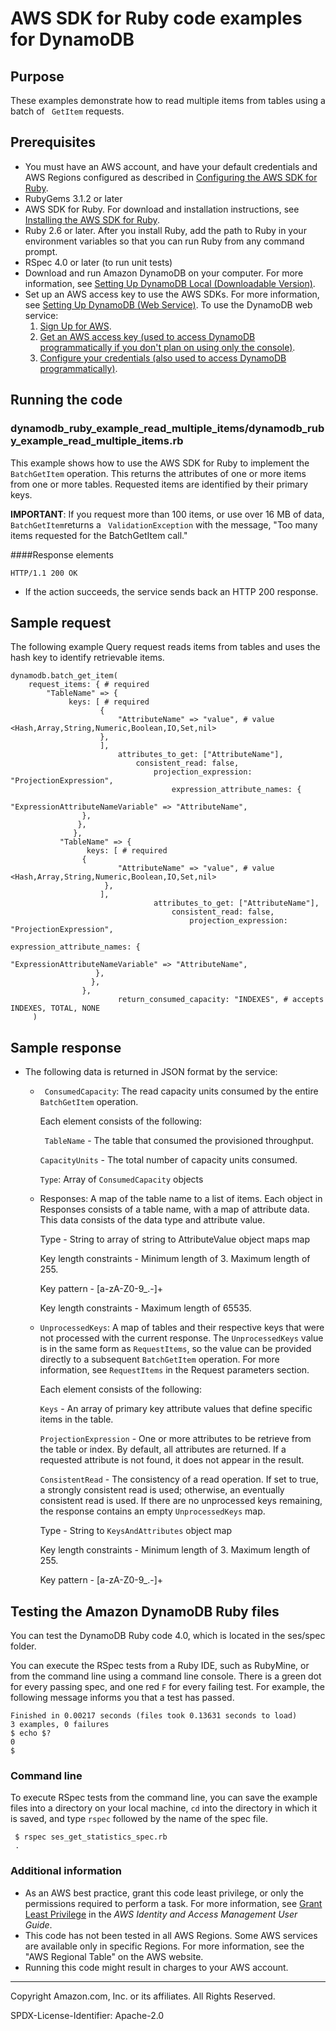 # AWS SDK for Ruby code examples for DynamoDB

## Purpose

These examples demonstrate how to read multiple items from tables using a batch of 
``` GetItem```
requests. 

## Prerequisites 

- You must have an AWS account, and have your default credentials and AWS Regions configured
as described in [Configuring the AWS SDK for Ruby](https://docs.aws.amazon.com/sdk-for-ruby/v3/developer-guide/setup-config.html).
- RubyGems 3.1.2 or later 
- AWS SDK for Ruby. For download and installation instructions, see [Installing the AWS SDK for Ruby](https://docs.aws.amazon.com/sdk-for-ruby/v3/developer-guide/setup-install.html).
- Ruby 2.6 or later. After you install Ruby, add the path to Ruby in your environment variables so that you can run 
Ruby from any command prompt. 
- RSpec 4.0 or later (to run unit tests)
- Download and run Amazon DynamoDB on your computer. For more information, see 
[Setting Up DynamoDB Local (Downloadable Version)](https://docs.aws.amazon.com/amazondynamodb/latest/developerguide/DynamoDBLocal.html).
- Set up an AWS access key to use the AWS SDKs. For more information, 
see [Setting Up DynamoDB (Web Service)](https://docs.aws.amazon.com/amazondynamodb/latest/developerguide/SettingUp.DynamoWebService.html).
To use the DynamoDB web service:
    1. [Sign Up for AWS](https://portal.aws.amazon.com/billing/signup#/).
    2. [Get an AWS access key (used to access DynamoDB programmatically if you don't
    plan on using only the console)](https://signin.aws.amazon.com/signin?redirect_uri=https%3A%2F%2Fconsole.aws.amazon.com%2Fiam%2F%3Fstate%3DhashArgs%2523%26isauthcode%3Dtrue&client_id=arn%3Aaws%3Aiam%3A%3A015428540659%3Auser%2Fiam&forceMobileApp=0).
    3. [Configure your credentials (also used to access DynamoDB programmatically)](https://docs.aws.amazon.com/amazondynamodb/latest/developerguide/Tools.CLI.html).

##  Running the code 

### dynamodb_ruby_example_read_multiple_items/dynamodb_ruby_example_read_multiple_items.rb

This example shows how to use the AWS SDK for Ruby to implement the 
``` BatchGetItem ```
operation. This returns the attributes of one or more items from one or more tables. 
Requested items are identified by their primary keys.
                                                                          
**IMPORTANT**: If you request more than 100 items, or use over 16 MB of data, ``` BatchGetItem```returns 
a ``` ValidationException``` with the message, "Too many items requested for the BatchGetItem call."

####Response elements

`HTTP/1.1 200 OK`
- If the action succeeds, the service sends back an HTTP 200 response.

## Sample request 
The following example Query request reads items from tables and uses the hash key to 
identify retrievable items. 

    dynamodb.batch_get_item(
        request_items: { # required
            "TableName" => {
                 keys: [ # required
                        {
                            "AttributeName" => "value", # value <Hash,Array,String,Numeric,Boolean,IO,Set,nil>
                        },
                        ],
                            attributes_to_get: ["AttributeName"],
                                consistent_read: false,
                                    projection_expression: "ProjectionExpression",
                                        expression_attribute_names: {
                                             "ExpressionAttributeNameVariable" => "AttributeName",
                    },
                   },
                  },
               "TableName" => {
                     keys: [ # required
                    {
                            "AttributeName" => "value", # value <Hash,Array,String,Numeric,Boolean,IO,Set,nil>
                         },
                        ],
                                    attributes_to_get: ["AttributeName"],
                                        consistent_read: false,
                                            projection_expression: "ProjectionExpression",
                                                expression_attribute_names: {
                                                       "ExpressionAttributeNameVariable" => "AttributeName",
                       },
                      },
                    },
                            return_consumed_capacity: "INDEXES", # accepts INDEXES, TOTAL, NONE
         )

 
## Sample response
    
  - The following data is returned in JSON format by the service:
      - ``` ConsumedCapacity```:
        The read capacity units consumed by the entire ``` BatchGetItem``` operation.
        
        Each element consists of the following:
        
        ``` TableName``` - The table that consumed the provisioned throughput.
        
        ```CapacityUnits``` - The total number of capacity units consumed.
        
        ```Type```: Array of ```ConsumedCapacity``` objects
       
      - Responses:
        A map of the table name to a list of items. Each object in Responses consists of a table name, with a map of 
        attribute data. This data consists of the data type and attribute value.
        
        Type - String to array of string to AttributeValue object maps map
        
        Key length constraints -  Minimum length of 3. Maximum length of 255.
        
        Key pattern - [a-zA-Z0-9_.-]+
        
        Key length constraints - Maximum length of 65535.
        
       - ```UnprocessedKeys```:
         A map of tables and their respective keys that were not processed with the current response. 
         The ```UnprocessedKeys``` value is in the same form as ```RequestItems```, so the value can be provided directly to a 
         subsequent ```BatchGetItem``` operation. For more information, see ```RequestItems``` in the Request parameters section.
         
         Each element consists of the following:
         
         ```Keys``` - An array of primary key attribute values that define specific items in the table.
         
         ```ProjectionExpression``` - One or more attributes to be retrieve from the table or index. By default, all attributes are returned. If a requested attribute is not found, it does not appear in the result.
        
         ```ConsistentRead``` - The consistency of a read operation. If set to true, a strongly consistent read is used; otherwise, an eventually consistent read is used.
         If there are no unprocessed keys remaining, the response contains an empty ```UnprocessedKeys``` map.
         
         Type -  String to ```KeysAndAttributes``` object map
         
         Key length constraints -  Minimum length of 3. Maximum length of 255.
         
         Key pattern - [a-zA-Z0-9_.-]+





## Testing the Amazon DynamoDB Ruby files
You can test the DynamoDB Ruby code 4.0, which is located in the ses/spec folder.

You can execute the RSpec tests from a Ruby IDE, such as RubyMine, or from the command
line using a command line console. There is a green dot for every passing spec, and one
red `F` for every failing test. For example, the following message informs you that a 
test has passed.

    Finished in 0.00217 seconds (files took 0.13631 seconds to load)
    3 examples, 0 failures
    $ echo $?
    0
    $ 
    
### Command line 
To execute RSpec tests from the command line, you can save the example files into a 
directory on your local machine, `cd` into the directory in which it is saved, and 
type `rspec` followed by the name of the spec file.

     $ rspec ses_get_statistics_spec.rb
     .
        
### Additional information
- As an AWS best practice, grant this code least privilege, or only the 
  permissions required to perform a task. For more information, see 
  [Grant Least Privilege](https://docs.aws.amazon.com/IAM/latest/UserGuide/best-practices.html#grant-least-privilege) 
  in the *AWS Identity and Access Management 
  User Guide*.
- This code has not been tested in all AWS Regions. Some AWS services are 
  available only in specific Regions. For more information, see the 
  "AWS Regional Table" on the AWS website.
- Running this code might result in charges to your AWS account.

---
Copyright Amazon.com, Inc. or its affiliates. All Rights Reserved.

SPDX-License-Identifier: Apache-2.0